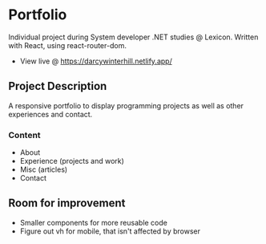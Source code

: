 # Portfolio
Individual project during System developer .NET studies @ Lexicon. Written with React, using react-router-dom.
- View live @ https://darcywinterhill.netlify.app/

## Project Description
A responsive portfolio to display programming projects as well as other experiences and contact.

### Content
- About
- Experience (projects and work)
- Misc (articles)
- Contact

## Room for improvement
- Smaller components for more reusable code
- Figure out vh for mobile, that isn't affected by browser
